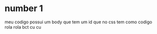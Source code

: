 # number 1

meu codigo possui um body que tem um id que no css tem como codigo rola rola bct cu cu 
            
